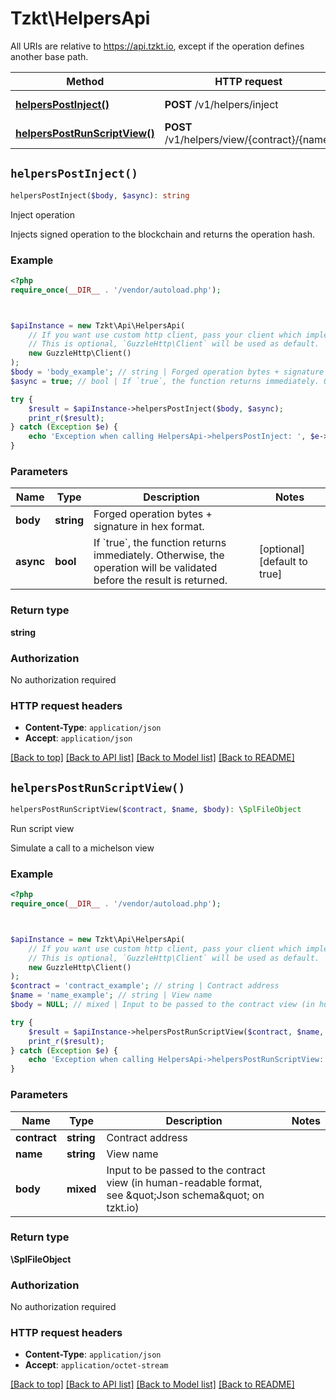 # Tzkt\HelpersApi

All URIs are relative to https://api.tzkt.io, except if the operation defines another base path.

| Method | HTTP request | Description |
| ------------- | ------------- | ------------- |
| [**helpersPostInject()**](HelpersApi.md#helpersPostInject) | **POST** /v1/helpers/inject | Inject operation |
| [**helpersPostRunScriptView()**](HelpersApi.md#helpersPostRunScriptView) | **POST** /v1/helpers/view/{contract}/{name} | Run script view |


## `helpersPostInject()`

```php
helpersPostInject($body, $async): string
```

Inject operation

Injects signed operation to the blockchain and returns the operation hash.

### Example

```php
<?php
require_once(__DIR__ . '/vendor/autoload.php');



$apiInstance = new Tzkt\Api\HelpersApi(
    // If you want use custom http client, pass your client which implements `GuzzleHttp\ClientInterface`.
    // This is optional, `GuzzleHttp\Client` will be used as default.
    new GuzzleHttp\Client()
);
$body = 'body_example'; // string | Forged operation bytes + signature in hex format.
$async = true; // bool | If `true`, the function returns immediately. Otherwise, the operation will be validated before the result is returned.

try {
    $result = $apiInstance->helpersPostInject($body, $async);
    print_r($result);
} catch (Exception $e) {
    echo 'Exception when calling HelpersApi->helpersPostInject: ', $e->getMessage(), PHP_EOL;
}
```

### Parameters

| Name | Type | Description  | Notes |
| ------------- | ------------- | ------------- | ------------- |
| **body** | **string**| Forged operation bytes + signature in hex format. | |
| **async** | **bool**| If &#x60;true&#x60;, the function returns immediately. Otherwise, the operation will be validated before the result is returned. | [optional] [default to true] |

### Return type

**string**

### Authorization

No authorization required

### HTTP request headers

- **Content-Type**: `application/json`
- **Accept**: `application/json`

[[Back to top]](#) [[Back to API list]](../../README.md#endpoints)
[[Back to Model list]](../../README.md#models)
[[Back to README]](../../README.md)

## `helpersPostRunScriptView()`

```php
helpersPostRunScriptView($contract, $name, $body): \SplFileObject
```

Run script view

Simulate a call to a michelson view

### Example

```php
<?php
require_once(__DIR__ . '/vendor/autoload.php');



$apiInstance = new Tzkt\Api\HelpersApi(
    // If you want use custom http client, pass your client which implements `GuzzleHttp\ClientInterface`.
    // This is optional, `GuzzleHttp\Client` will be used as default.
    new GuzzleHttp\Client()
);
$contract = 'contract_example'; // string | Contract address
$name = 'name_example'; // string | View name
$body = NULL; // mixed | Input to be passed to the contract view (in human-readable format, see \"Json schema\" on tzkt.io)

try {
    $result = $apiInstance->helpersPostRunScriptView($contract, $name, $body);
    print_r($result);
} catch (Exception $e) {
    echo 'Exception when calling HelpersApi->helpersPostRunScriptView: ', $e->getMessage(), PHP_EOL;
}
```

### Parameters

| Name | Type | Description  | Notes |
| ------------- | ------------- | ------------- | ------------- |
| **contract** | **string**| Contract address | |
| **name** | **string**| View name | |
| **body** | **mixed**| Input to be passed to the contract view (in human-readable format, see \&quot;Json schema\&quot; on tzkt.io) | |

### Return type

**\SplFileObject**

### Authorization

No authorization required

### HTTP request headers

- **Content-Type**: `application/json`
- **Accept**: `application/octet-stream`

[[Back to top]](#) [[Back to API list]](../../README.md#endpoints)
[[Back to Model list]](../../README.md#models)
[[Back to README]](../../README.md)
